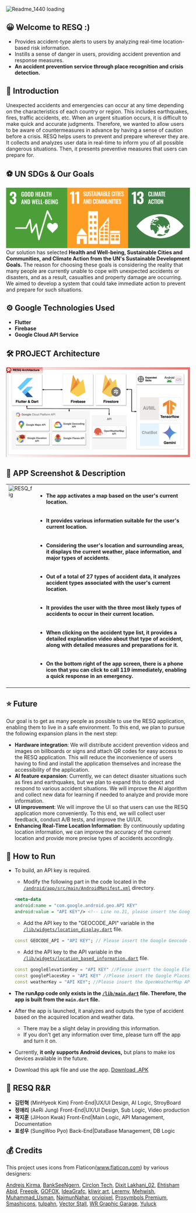 ![Readme_1440 loading](./assets/readme_images/readme_1440p.gif)

## 😀 Welcome to RESQ :)
  * Provides accident-type alerts to users by analyzing real-time location-based risk information.
  * Instills a sense of danger in users, providing accident prevention and response measures.
  * **An accident prevention service through place recognition and crisis detection.**
  
## 📢 Introduction
  Unexpected accidents and emergencies can occur at any time depending on the characteristics of each country or region. This includes earthquakes, fires, traffic accidents, etc. When an urgent situation occurs, it is difficult to make quick and accurate judgments. Therefore, we wanted to allow users to be aware of countermeasures in advance by having a sense of caution before a crisis.
  RESQ helps users to prevent and prepare wherever they are. It collects and analyzes user data in real-time to inform you of all possible dangerous situations. Then, it presents preventive measures that users can prepare for. 

## ⚽️ UN SDGs & Our Goals
![sdgs](./assets/readme_images/sdgs.png)
  Our solution has selected **Health and Well-being, Sustainable Cities and Communities, and Climate Action from the UN's Sustainable Development Goals.** The reason for choosing these goals is considering the reality that many people are currently unable to cope with unexpected accidents or disasters, and as a result, casualties and property damage are occurring. We aimed to develop a system that could take immediate action to prevent and prepare for such situations.

## ⚙ Google Technologies Used
  * **Flutter** 
  * **Firebase**
  * **Google Cloud API Service**
  
## 🛠️ PROJECT Architecture
![RESQ_Architecture](./assets/readme_images/RESQ_Architecture.jpeg)

## 📱 APP Screenshot & Description
<table>
  <tr>
    <td valign="top"><img src="./assets/readme_images/RESQ_gif.gif" alt="RESQ_fig" width="300" height="600"></td>
    <td valign="top">
      <h4><ul>
        <li>The app activates a map based on the user's current location.</li><br><br>
        <li>It provides various information suitable for the user's current location.</li><br><br>
        <li>Considering the user's location and surrounding areas, it displays the current weather, place information, and major types of accidents.</li><br><br>
        <li>Out of a total of 27 types of accident data, it analyzes accident types associated with the user's current location.</li><br><br>
        <li>It provides the user with the three most likely types of accidents to occur in their current location.</li><br><br>
        <li>When clicking on the accident type list, it provides a detailed explanation video about that type of accident, along with detailed measures and preparations for it.</li><br><br>
        <li>On the bottom right of the app screen, there is a phone icon that you can click to call 119 immediately, enabling a quick response in an emergency.</li>
      </ul><h4>
    </td>
  </tr>
</table>



## ⭐️ Future
  Our goal is to get as many people as possible to use the RESQ application, enabling them to live in a safe environment. To this end, we plan to pursue the following expansion plans in the next step:
  * **Hardware integration**: We will distribute accident prevention videos and images on billboards or signs and attach QR codes for easy access to the RESQ application. This will reduce the inconvenience of users having to find and install the application themselves and increase the accessibility of the application.
  * **AI feature expansion**: Currently, we can detect disaster situations such as fires and earthquakes, but we plan to expand this to detect and respond to various accident situations. We will improve the AI algorithm and collect new data for learning if needed to analyze and provide more information.
  * **UI improvement**: We will improve the UI so that users can use the RESQ application more conveniently. To this end, we will collect user feedback, conduct A/B tests, and improve the UI/UX.
  * **Enhancing Real-Time Location Information**: By continuously updating location information, we can improve the accuracy of the current location and provide more precise types of accidents accordingly.

## 🏃 How to Run
  * To build, an API key is required.
    * Modify the following part in the code located in the [`/android/app/src/main/AndroidManifest.xml`](https://github.com/GDSC-DJU/24SolChl_RESQ/blob/main/android/app/src/main/AndroidManifest.xml) directory.
    ```xml
    <meta-data 
	android:name = "com.google.android.geo.API KEY"
	android:value = "API KEY"/> <!-- Line no.21, please insert the Google Map API key here --> 
    ```
    
    * Add the API key to the "GEOCODE_API" variable in the [`/lib/widgets/location_display.dart`](https://github.com/GDSC-DJU/24SolChl_RESQ/blob/main/lib/widgets/location_display.dart) file.
    ```dart
    const GEOCODE_API = "API KEY"; // Please insert the Google Geocode API key here, 12 line code
    ```
    * Add the API key to the API variable in the [`/lib/widgets/location_based_information.dart`](https://github.com/GDSC-DJU/24SolChl_RESQ/blob/main/lib/widgets/location_based_information.dart) file.
    ```dart
    const googleElevationKey = "API KEY" //Please insert the Google Elevation API key here, 13~15 line code
    const googlePlacesKey = "API KEY" //Please insert the Google Places API key here
    const weatherKey = "API KEY"; //Please insert the OpenWeatherMap API key here
    ```
  * **The runApp code only exists in the [`/lib/main.dart`](https://github.com/GDSC-DJU/24SolChl_RESQ/blob/main/lib/main.dart) file. Therefore, the app is built from the `main.dart` file.**
  * After the app is launched, it analyzes and outputs the type of accident based on the acquired location and weather data.
    * There may be a slight delay in providing this information.
    * If you don't get any information over time, please turn off the app and turn it on.
  * Currently, **it only supports Android devices,** but plans to make ios devices available in the future. 
  * Download this apk file and use the app. [Download .APK](https://drive.google.com/file/d/1dvuSGStwMTAk4_Dga4C3xlHhzyzRbicm/view?usp=drive_link)

## 🚨 RESQ R&R
- **김민혁** (MinHyeok Kim) Front-End|UX/UI Design, AI Logic, StroyBoard
- **정애리** (AeRi Jung)    Front-End|UX/UI Design, Sub Logic, Video production
- **곽지훈** (JiHoon Kwak)  Front-End|Main Logic, API Management, Documentation
- **표성우** (SungWoo Pyo)  Back-End|DataBase Management, DB Logic

    

## 💰 Credits
This project uses icons from Flaticon(www.flaticon.com) by various designers:

[Andrejs Kirma](https://www.flaticon.com/kr/authors/andrejs-kirma), [BankSeeNgern](https://www.flaticon.com/kr/authors/bankseengern), [Circlon Tech](https://www.flaticon.com/kr/authors/circlon-tech), [Dixit Lakhani_02](https://www.flaticon.com/kr/authors/dixit-lakhani-02), [Ehtisham Abid](https://www.flaticon.com/kr/authors/ehtisham-abid), [Freepik](https://www.flaticon.com/kr/authors/Freepik), [GOFOX](https://www.flaticon.com/kr/authors/GOFOX), [IdeaGrafc](https://www.flaticon.com/kr/authors/ideagrafc), [kliwir art](https://www.flaticon.com/kr/authors/kliwir-art), [Leremy](https://www.flaticon.com/kr/authors/leremy), [Mehwish](https://www.flaticon.com/kr/authors/mehwish), [Muhammad_Usman](https://www.flaticon.com/kr/authors/muhammad-usman), [NajmunNahar](https://www.flaticon.com/kr/authors/najmunnahar), [orvipixel](https://www.flaticon.com/kr/authors/orvipixel), [Prosymbols Premium](https://www.flaticon.com/kr/authors/prosymbols-premium), [Smashicons](https://www.flaticon.com/kr/authors/smashicons), [tulpahn](https://www.flaticon.com/kr/authors/tulpahn), [Vector Stall](https://www.flaticon.com/kr/authors/vector-stallk), [WR Graphic Garage](https://www.flaticon.com/kr/authors/wr-graphic-garage), [Yuluck](https://www.flaticon.com/kr/authors/Yuluck)
